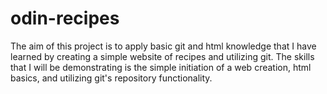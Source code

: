 # odin-recipes
The aim of this project is to apply basic git and html knowledge that I have learned by creating a simple website of recipes and utilizing git. The skills that I will be demonstrating is the simple initiation of a web creation, html basics, and utilizing git's repository functionality.

